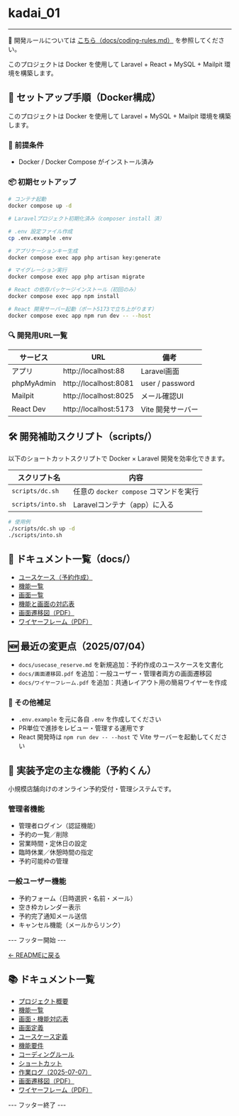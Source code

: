 # kadai_01

---

📘 開発ルールについては [こちら（docs/coding-rules.md）](docs/coding-rules.md) を参照してください。

このプロジェクトは Docker を使用して Laravel + React + MySQL + Mailpit 環境を構築します。

## 🚀 セットアップ手順（Docker構成）

このプロジェクトは Docker を使用して Laravel + MySQL + Mailpit 環境を構築します。

### 🔧 前提条件
- Docker / Docker Compose がインストール済み

### 📦 初期セットアップ

```bash
# コンテナ起動
docker compose up -d

# Laravelプロジェクト初期化済み（composer install 済）

# .env 設定ファイル作成
cp .env.example .env

# アプリケーションキー生成
docker compose exec app php artisan key:generate

# マイグレーション実行
docker compose exec app php artisan migrate

# React の依存パッケージインストール（初回のみ）
docker compose exec app npm install

# React 開発サーバー起動（ポート5173で立ち上がります）
docker compose exec app npm run dev -- --host
```

### 🔍 開発用URL一覧

| サービス     | URL                     | 備考            |
|--------------|--------------------------|-----------------|
| アプリ       | http://localhost:88     | Laravel画面     |
| phpMyAdmin   | http://localhost:8081   | user / password |
| Mailpit      | http://localhost:8025   | メール確認UI    |
| React Dev    | http://localhost:5173   | Vite 開発サーバー |


## 🛠 開発補助スクリプト（scripts/）

以下のショートカットスクリプトで Docker × Laravel 開発を効率化できます。

| スクリプト名          | 内容                                      |
|------------------------|-------------------------------------------|
| `scripts/dc.sh`        | 任意の `docker compose` コマンドを実行   |
| `scripts/into.sh`      | Laravelコンテナ（app）に入る              |

```bash
# 使用例
./scripts/dc.sh up -d
./scripts/into.sh
```

## 📄 ドキュメント一覧（docs/）

- [ユースケース（予約作成）](docs/usecase_reserve.md)
- [機能一覧](docs/function_list.md)
- [画面一覧](docs/screen_list.md)
- [機能と画面の対応表](docs/function_screen_map.md)
- [画面遷移図（PDF）](docs/画面遷移図.pdf)
- [ワイヤーフレーム（PDF）](docs/ワイヤーフレーム.pdf)

## 🆕 最近の変更点（2025/07/04）

- `docs/usecase_reserve.md` を新規追加：予約作成のユースケースを文書化
- `docs/画面遷移図.pdf` を追加：一般ユーザー・管理者両方の画面遷移図
- `docs/ワイヤーフレーム.pdf` を追加：共通レイアウト用の簡易ワイヤーを作成

### 🧾 その他補足

- `.env.example` を元に各自 `.env` を作成してください
- PR単位で進捗をレビュー・管理する運用です
- React 開発時は `npm run dev -- --host` で Vite サーバーを起動してください

## 🧩 実装予定の主な機能（予約くん）
小規模店舗向けのオンライン予約受付・管理システムです。

### 管理者機能
- 管理者ログイン（認証機能）
- 予約の一覧／削除
- 営業時間・定休日の設定
- 臨時休業／休憩時間の指定
- 予約可能枠の管理

### 一般ユーザー機能
- 予約フォーム（日時選択・名前・メール）
- 空き枠カレンダー表示
- 予約完了通知メール送信
- キャンセル機能（メールからリンク）

<!-- 共通フッター（自動更新されます） -->
--- フッター開始 ---

[← READMEに戻る]()

## 📚 ドキュメント一覧

- [プロジェクト概要](docs/project-overview.md)
- [機能一覧](docs/features.md)
- [画面・機能対応表](docs/function_screen_map.md)
- [画面定義](docs/screens.md)
- [ユースケース定義](docs/usecase_reserve.md)
- [機能要件](docs/functional_requirements.md)
- [コーディングルール](docs/coding-rules.md)
- [ショートカット](docs/shortcuts.md)
- [作業ログ（2025-07-07）](docs/logs/2025-07-07.md)
- [画面遷移図（PDF）](docs/画面遷移図.pdf)
- [ワイヤーフレーム（PDF）](docs/ワイヤーフレーム.pdf)

--- フッター終了 ---